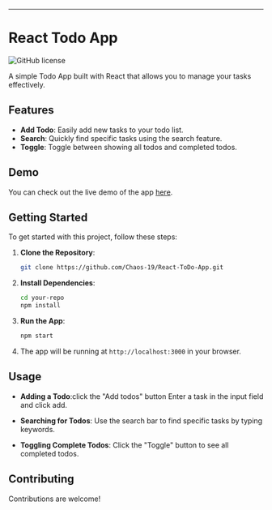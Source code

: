 ---

# React Todo App

![GitHub license](https://img.shields.io/badge/license-MIT-blue.svg)

A simple Todo App built with React that allows you to manage your tasks effectively.

## Features

- **Add Todo**: Easily add new tasks to your todo list.
- **Search**: Quickly find specific tasks using the search feature.
- **Toggle**: Toggle between showing all todos and completed todos.

## Demo

You can check out the live demo of the app [here]().

## Getting Started

To get started with this project, follow these steps:

1. **Clone the Repository**:

   ```bash
   git clone https://github.com/Chaos-19/React-ToDo-App.git
   ```

2. **Install Dependencies**:

   ```bash
   cd your-repo
   npm install
   ```

3. **Run the App**:

   ```bash
   npm start
   ```

4. The app will be running at `http://localhost:3000` in your browser.

## Usage

- **Adding a Todo**:click the "Add todos" button Enter a task in the input field and click add.

- **Searching for Todos**: Use the search bar to find specific tasks by typing keywords.

- **Toggling Complete Todos**: Click the "Toggle" button to  see all completed todos.

## Contributing

Contributions are welcome!

